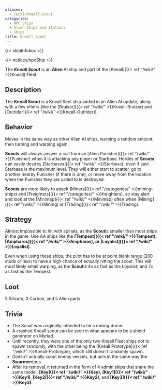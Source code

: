 ```yaml
---
aliases:
  - /wiki/Kneall-Scout
categories:
  - NPC Ships
  - Alien Ships and Stations
  - Ships
title: Kneall Scout
---
```


{{< shipInfobox >}}

{{< notices/npcShip >}}

The **_Kneall Scout_** is an **Alien** AI ship and part of the [Kneall]({{< ref "/wiki/" >}}Kneall) Fleet.

## Description

The **Kneall Scout** is a Kneall fleet ship added in an Alien AI update, along with a few others (like the [Bruiser]({{< ref "/wiki/" >}}Kneall-Bruiser) and [Outrider]({{< ref "/wiki/" >}}Kneall-Outrider)).

## Behavior

Moves in the same way as other Alien AI ships, warping a random amount, then turning and warping again.

**Scouts** will always answer a call from an [Alien Punisher]({{< ref "/wiki/" >}}Punisher) when it is attacking any player or Starbase. Hordes of **Scouts** can easily destroy [Starbases]({{< ref "/wiki/" >}}Starbase), even if said Starbase is the maximum level. They will either start to scatter, go to another nearby Punisher (if there is one), or move away from the location when the Punisher they are called to is destroyed.

**Scouts** are more likely to attack [Miners]({{< ref "/categories/" >}}mining-ships) and [Freighters]({{< ref "/categories/" >}}freighters), so stay alert and look at the [Minimap]({{< ref "/wiki/" >}}Minimap) often when [Mining]({{< ref "/wiki/" >}}Mining) or [Trading]({{< ref "/wiki/" >}}Trading).

## Strategy

Almost impossible to hit with spinals, as the **Scout**is smaller than most ships in the game. Use AA ships like the **[Tempest]({{< ref "/wiki/" >}}Tempest), [Ampharos]({{< ref "/wiki/" >}}Ampharos), or [Loyalist]({{< ref "/wiki/" >}}Loyalist).**

Even when using these ships, the pilot has to be at point blank range (200 studs or less) to have a high chance of actually hitting the scout. This will most likely entail warping, as the **Scout**is 4x as fast as the Loyalist, and 7x as fast as the Tempest.

## Loot

5 Silicate, 3 Carbon, and 5 Alien parts.

## Trivia

- The Scout was originally intended to be a mining drone.
- A crashed Kneall scout can be seen in what appears to be a shield generator on Myriad.
- Until recently, they were one of the only two Kneall Fleet ships not to spawn randomly, with the other being the [Kneall Prototype]({{< ref "/wiki/" >}}Kneall-Prototype), which still doesn't randomly spawn.
- Doesn't actually scout enemy vessels, but acts in the same way the **Swarmer**does.
- After its removal, it returned in the form of 4 admin ships that share the same model: **[Key]({{< ref "/wiki/" >}}Key)**, **[Key1]({{< ref "/wiki/" >}}Key1)**, **[Key2]({{< ref "/wiki/" >}}Key2)**, and **[Key3]({{< ref "/wiki/" >}}Key3)**.
